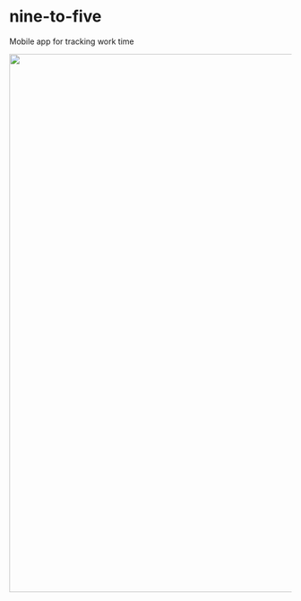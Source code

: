 # nine-to-five
Mobile app for tracking work time

<p align="center">
  <img width="540" height="960" src="http://tommiseppanen.github.io/screenshots/nine-to-five.jpg">
</p>